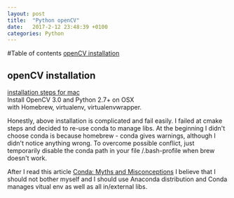 ```yaml
---
layout: post
title:  "Python openCV"
date:   2017-2-12 23:48:39 +0100
categories: Python
---
```



#Table of contents
[openCV installation](#installation)  


## openCV installation<a name="installation"></a>
[installation steps for mac](http://www.pyimagesearch.com/2015/06/15/install-opencv-3-0-and-python-2-7-on-osx/)  
Install OpenCV 3.0 and Python 2.7+ on OSX  
with Homebrew, virtualenv, virtualenvwrapper.  

Honestly, above installation is complicated and fail easily. I failed at cmake steps and decided to re-use conda to manage libs. At the beginning I didn't choose conda is because homebrew - conda gives warnings, although I didn't notice anything wrong. To overcome possible conflict, just temporarily disable the conda path in your file /.bash-profile when brew doesn't work.  

After I read this article [Conda: Myths and Misconceptions](https://jakevdp.github.io/blog/2016/08/25/conda-myths-and-misconceptions/) I believe that I should not bother myself and I should use Anaconda distribution and Conda manages vitual env as well as all in/external libs.  
 
